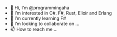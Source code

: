 - 👋 Hi, I’m @programmingaha
- 👀 I’m interested in C#, F#, Rust, Elixir and Erlang
- 🌱 I’m currently learning F#
- 💞️ I’m looking to collaborate on ...
- 📫 How to reach me ...

<!---
programmingaha/programmingaha is a ✨ special ✨ repository because its `README.md` (this file) appears on your GitHub profile.
You can click the Preview link to take a look at your changes.
--->
